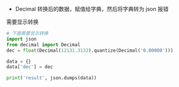 - Decimal 转换后的数据，赋值给字典，然后将字典转为 json 报错

需要显示转换
```python
# 下面需要显示转换
import json
from decimal import Decimal
dec = float(Decimal(12131.3132).quantize(Decimal('0.00000')))

data = {}
data['dec'] = dec

print('result', json.dumps(data))
```